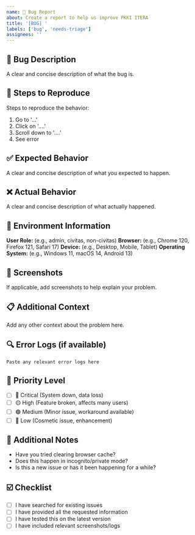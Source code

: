 ```yaml
---
name: 🐛 Bug Report
about: Create a report to help us improve PKKI ITERA
title: '[BUG] '
labels: ['bug', 'needs-triage']
assignees: ''
---
```


## 🐛 Bug Description
A clear and concise description of what the bug is.

## 🔄 Steps to Reproduce
Steps to reproduce the behavior:
1. Go to '...'
2. Click on '....'
3. Scroll down to '....'
4. See error

## ✅ Expected Behavior
A clear and concise description of what you expected to happen.

## ❌ Actual Behavior
A clear and concise description of what actually happened.

## 📱 Environment Information
**User Role:** (e.g., admin, civitas, non-civitas)
**Browser:** (e.g., Chrome 120, Firefox 121, Safari 17)
**Device:** (e.g., Desktop, Mobile, Tablet)
**Operating System:** (e.g., Windows 11, macOS 14, Android 13)

## 📸 Screenshots
If applicable, add screenshots to help explain your problem.

## 📋 Additional Context
Add any other context about the problem here.

## 🔍 Error Logs (if available)
```
Paste any relevant error logs here
```

## 🎯 Priority Level
- [ ] 🔴 Critical (System down, data loss)
- [ ] 🟡 High (Feature broken, affects many users)
- [ ] 🟢 Medium (Minor issue, workaround available)
- [ ] 🔵 Low (Cosmetic issue, enhancement)

## 📝 Additional Notes
- Have you tried clearing browser cache?
- Does this happen in incognito/private mode?
- Is this a new issue or has it been happening for a while?

## ☑️ Checklist
- [ ] I have searched for existing issues
- [ ] I have provided all the requested information
- [ ] I have tested this on the latest version
- [ ] I have included relevant screenshots/logs
